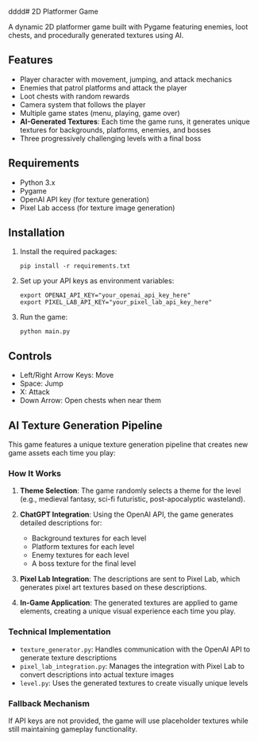dddd# 2D Platformer Game

A dynamic 2D platformer game built with Pygame featuring enemies, loot chests, and procedurally generated textures using AI.

## Features

- Player character with movement, jumping, and attack mechanics
- Enemies that patrol platforms and attack the player
- Loot chests with random rewards
- Camera system that follows the player
- Multiple game states (menu, playing, game over)
- **AI-Generated Textures**: Each time the game runs, it generates unique textures for backgrounds, platforms, enemies, and bosses
- Three progressively challenging levels with a final boss

## Requirements

- Python 3.x
- Pygame
- OpenAI API key (for texture generation)
- Pixel Lab access (for texture image generation)

## Installation

1. Install the required packages:
   ```
   pip install -r requirements.txt
   ```

2. Set up your API keys as environment variables:
   ```
   export OPENAI_API_KEY="your_openai_api_key_here"
   export PIXEL_LAB_API_KEY="your_pixel_lab_api_key_here"
   ```

3. Run the game:
   ```
   python main.py
   ```

## Controls

- Left/Right Arrow Keys: Move
- Space: Jump
- X: Attack
- Down Arrow: Open chests when near them

## AI Texture Generation Pipeline

This game features a unique texture generation pipeline that creates new game assets each time you play:

### How It Works

1. **Theme Selection**: The game randomly selects a theme for the level (e.g., medieval fantasy, sci-fi futuristic, post-apocalyptic wasteland).

2. **ChatGPT Integration**: Using the OpenAI API, the game generates detailed descriptions for:
   - Background textures for each level
   - Platform textures for each level
   - Enemy textures for each level
   - A boss texture for the final level

3. **Pixel Lab Integration**: The descriptions are sent to Pixel Lab, which generates pixel art textures based on these descriptions.

4. **In-Game Application**: The generated textures are applied to game elements, creating a unique visual experience each time you play.

### Technical Implementation

- `texture_generator.py`: Handles communication with the OpenAI API to generate texture descriptions
- `pixel_lab_integration.py`: Manages the integration with Pixel Lab to convert descriptions into actual texture images
- `level.py`: Uses the generated textures to create visually unique levels

### Fallback Mechanism

If API keys are not provided, the game will use placeholder textures while still maintaining gameplay functionality.
